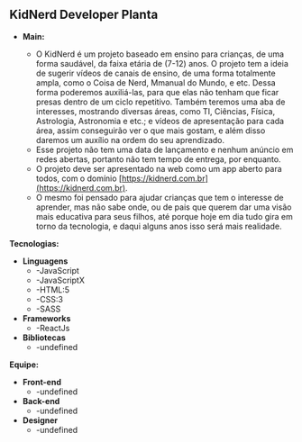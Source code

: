 ## KidNerd Developer Planta

* **Main:**
  
  * O KidNerd é um projeto baseado em ensino para crianças, de uma forma saudável, da faixa etária de (7-12) anos. O projeto tem a ideia de sugerir vídeos de canais de ensino, de uma forma totalmente ampla, como o Coisa de Nerd, Mmanual do Mundo, e etc. Dessa forma poderemos auxiliá-las, para que elas não tenham que ficar presas dentro de um ciclo repetitivo. Também teremos uma aba de interesses, mostrando diversas áreas, como TI, Ciências, Física, Astrologia, Astronomia e etc.; e vídeos de apresentação para cada área, assim conseguirão ver o que mais gostam, e além disso daremos um auxílio na ordem do seu aprendizado.
  * Esse projeto não tem uma data de lançamento e nenhum anúncio em redes abertas, portanto não tem tempo de entrega, por enquanto.
  * O projeto deve ser apresentado na web como um app aberto para todos, com o domínio [https://kidnerd.com.br](https://kidnerd.com.br).
  * O mesmo foi pensado para ajudar crianças que tem o interesse de aprender, mas não sabe onde, ou de pais que querem dar uma visão mais educativa para seus filhos, até porque hoje em dia tudo gira em torno da tecnologia, e daqui alguns anos isso será mais realidade.
 

**Tecnologias:**
* **Linguagens**
   * -JavaScript
   * -JavaScriptX
   * -HTML:5
   * -CSS:3
   * -SASS
* **Frameworks**
   * -ReactJs
* **Bibliotecas**
   * -undefined


**Equipe:**
* **Front-end**
   * -undefined
* **Back-end**
   * -undefined
* **Designer**
   * -undefined

